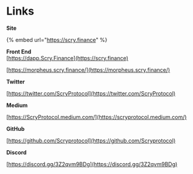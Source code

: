 # Links

**Site**

{% embed url="https://scry.finance" %}

**Front End**\
[https://dapp.Scry.Finance](https://scry.finance)

[https://morpheus.scry.finance/](https://morpheus.scry.finance/)

**Twitter**

[https://twitter.com/ScryProtocol](https://twitter.com/ScryProtocol)

**Medium**

[https://ScryProtocol.medium.com/](https://scryprotocol.medium.com/)

**GitHub**

[https://github.com/Scryprotocol](https://github.com/Scryprotocol)

**Discord**

[https://discord.gg/3Z2qvm9BDg](https://discord.gg/3Z2qvm9BDg)
